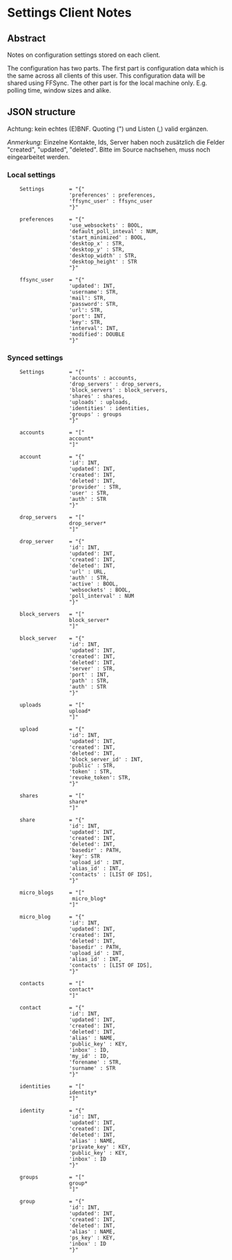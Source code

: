 # Settings Client Notes

## Abstract
Notes on configuration settings stored on each client.

The configuration has two parts. The first part is configuration data which is the same across all clients of this user. This configuration data will be shared using FFSync. The other part is for the local machine only. E.g. polling time, window sizes and alike.

## JSON structure
Achtung: kein echtes (E)BNF. Quoting (") und Listen (,) valid ergänzen.

*Anmerkung:* Einzelne Kontakte, Ids, Server haben noch zusätzlich die Felder "created", "updated", "deleted". Bitte im Source nachsehen, muss noch eingearbeitet werden.

### Local settings

        Settings        = "{"
                        'preferences' : preferences,
                        'ffsync_user' : ffsync_user
                        "}"

        preferences     = "{"
                        'use_websockets' : BOOL,
                        'default_poll_inteval' : NUM,
                        'start_minimized' : BOOL,
                        'desktop_x' : STR,
                        'desktop_y' : STR,
                        'desktop_width' : STR,
                        'desktop_height' : STR
                        "}"

        ffsync_user     = "{"
                        'updated': INT,
                        'username': STR,
                        'mail': STR,
                        'password': STR,
                        'url': STR,
                        'port': INT,
                        'key': STR,
                        'interval': INT,
                        'modified': DOUBLE
                        "}"

### Synced settings

        Settings        = "{"
                        'accounts' : accounts,
                        'drop_servers' : drop_servers,
                        'block_servers' : block_servers,
                        'shares' : shares,
                        'uploads' : uploads,
                        'identities' : identities,
                        'groups' : groups
                        "}"

        accounts        = "["
                        account*
                        "]"

        account         = "{"
                        'id': INT,
                        'updated': INT,
                        'created': INT,
                        'deleted': INT,                        
                        'provider' : STR,
                        'user' : STR,
                        'auth' : STR
                        "}"

        drop_servers    = "["
                        drop_server*
                        "]"

        drop_server     = "{"
                        'id': INT,
                        'updated': INT,
                        'created': INT,
                        'deleted': INT,                        
                        'url' : URL,
                        'auth' : STR,
                        'active' : BOOL,
                        'websockets' : BOOL,
                        'poll_interval' : NUM
                        "}"

        block_servers   = "["
                        block_server*
                        "]"

        block_server    = "{"
                        'id': INT,
                        'updated': INT,
                        'created': INT,
                        'deleted': INT,                        
                        'server' : STR,
                        'port' : INT,
                        'path' : STR,
                        'auth' : STR
                        "}"

        uploads         = "["
                        upload*
                        "]"

        upload          = "{"
                        'id': INT,
                        'updated': INT,
                        'created': INT,
                        'deleted': INT,                        
                        'block_server_id' : INT,
                        'public' : STR,
                        'token' : STR,
                        'revoke_token': STR,
                        "}"

        shares          = "["
                        share*
                        "]"

        share           = "{"
                        'id': INT,
                        'updated': INT,
                        'created': INT,
                        'deleted': INT,                        
                        'basedir' : PATH,
                        'key': STR
                        'upload_id' : INT,
                        'alias_id' : INT,
                        'contacts' : [LIST OF IDS],
                        "}"

        micro_blogs     = "["
                         micro_blog*
                        "]"

        micro_blog      = "{"
                        'id': INT,
                        'updated': INT,
                        'created': INT,
                        'deleted': INT,                        
                        'basedir' : PATH,
                        'upload_id' : INT,
                        'alias_id' : INT,
                        'contacts' : [LIST OF IDS],
                        "}"

        contacts        = "["
                        contact*
                        "]"

        contact         = "{"
                        'id': INT,
                        'updated': INT,
                        'created': INT,
                        'deleted': INT,                        
                        'alias' : NAME,
                        'public_key' : KEY,
                        'inbox' : ID,
                        'my_id' : ID,
                        'forename' : STR,
                        'surname' : STR
                        "}"

        identities      = "["
                        identity*
                        "]"

        identity        = "{"
                        'id': INT,
                        'updated': INT,
                        'created': INT,
                        'deleted': INT,                        
                        'alias' : NAME,
                        'private_key' : KEY,
                        'public_key' : KEY,
                        'inbox' : ID
                        "}"

        groups          = "["
                        group*
                        "]"

        group           = "{"
                        'id': INT,
                        'updated': INT,
                        'created': INT,
                        'deleted': INT,                        
                        'alias' : NAME,
                        'ps_key' : KEY,
                        'inbox' : ID
                        "}"
